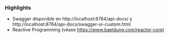 

### Highlights

- Swagger disponible en http://localhost:8764/api-docs/ y http://localhost:8764/api-docs/swagger-ui-custom.html
- Reactive Programming (véase https://www.baeldung.com/reactor-core)